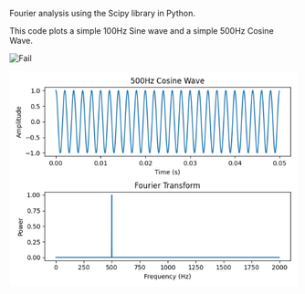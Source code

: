 Fourier analysis using the Scipy library in Python.

This code plots a simple 100Hz Sine wave and a simple 500Hz Cosine Wave.

![Fail](https://github.com/brady-ryan/ast390_final_project/blob/main/fourier_sine.png)

![Fail](https://github.com/brady-ryan/fourier_analysis/blob/main/fourier_cosine.png)

